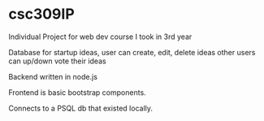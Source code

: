 # csc309IP
Individual Project for web dev course I took in 3rd year

Database for startup ideas, user can create, edit, delete ideas
other users can up/down vote their ideas

Backend written in node.js

Frontend is basic bootstrap components.

Connects to a PSQL db that existed locally.
